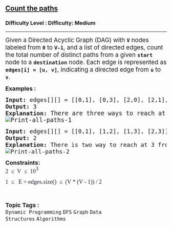 <h2><a href="https://www.geeksforgeeks.org/problems/count-the-paths4332/1?_gl=1*tswdms*_up*MQ..*_gs*MQ..&gclid=Cj0KCQjwgIXCBhDBARIsAELC9ZitY7NRb1QzJtn2pQ33sPlZqiknoC0iBIrl8yVaxW7xpebHTlRmFNsaAo_bEALw_wcB&gbraid=0AAAAAC9yBkBUkqD4AMkaUR-srocV4T_o4">Count the paths</a></h2><h3>Difficulty Level : Difficulty: Medium</h3><hr><div class="problems_problem_content__Xm_eO"><p><span style="font-size: 14pt;">Given a Directed Acyclic Graph (DAG) with <strong><code>V</code></strong> nodes labeled from <strong><code>0</code></strong> to <strong><code>V-1</code></strong>, and a list of directed edges, count the total number of distinct paths from a given <strong><code>start</code></strong> node to a <code><strong>destination</strong></code> node. Each edge is represented as <strong><code>edges[i] = [u, v]</code></strong>, indicating a directed edge from <strong><code>u</code></strong> to <strong><code>v</code></strong>.</span></p>
<p><span style="font-size: 18px;"><strong>Examples :</strong></span></p>
<pre><span style="font-size: 18px;"><strong>Input: </strong>edges[][] = [[0,1], [0,3], [2,0], [2,1], [1,3]], V = 4, src = 2, dest = 3<br><strong>Output: </strong>3
<strong>Explanation: </strong></span><span style="font-size: 14pt;">There are three ways to reach at 3 from 2. These are: 2 -&gt; 1 -&gt; 3, 2 -&gt; 0 -&gt; 3 and 2 -&gt; 0 -&gt; 1 -&gt; 3.<br><img src="https://media.geeksforgeeks.org/wp-content/uploads/20250421154205101614/Print-all-paths-1.webp" alt="Print-all-paths-1"></span></pre>
<pre><span style="font-size: 18px;"><strong>Input: </strong>edges[][] = [[0,1], [1,2], [1,3], [2,3]], V = 4, src = 0, dest = 3
<strong>Output: </strong>2
<strong>Explanation: </strong>There is two way to reach at 3 from 0 that is : 0 -&gt; 1 -&gt; 2 -&gt; 3 and 0 -&gt; 1 -&gt; 3.<br><img src="https://media.geeksforgeeks.org/wp-content/uploads/20250524103856837397/Print-all-paths-2.webp" alt="Print-all-paths-2"></span></pre>
<p><span style="font-size: 18px;"><strong>Constraints:</strong><br><span style="box-sizing: border-box; font-family: Nunito; color: #1e2229; background-color: #ffffff; line-height: 1.8em !important;">2&nbsp;&nbsp;</span><span style="box-sizing: border-box; font-family: Nunito; color: #1e2229; background-color: #ffffff; line-height: 1.8em !important;">≤</span><span style="color: #1e2229; font-family: Nunito; font-size: 17px; background-color: #ffffff;">&nbsp;&nbsp;</span><span style="box-sizing: border-box; font-family: Nunito; color: #1e2229; background-color: #ffffff; line-height: 1.8em !important;">V&nbsp;&nbsp;</span><span style="box-sizing: border-box; font-family: Nunito; color: #1e2229; background-color: #ffffff; line-height: 1.8em !important;">≤</span><span style="color: #1e2229; font-family: Nunito; font-size: 17px; background-color: #ffffff;">&nbsp;&nbsp;</span><span style="box-sizing: border-box; font-family: Nunito; color: #1e2229; background-color: #ffffff; line-height: 1.8em !important;">10<span style="box-sizing: border-box; line-height: 0; position: relative; vertical-align: baseline; top: -0.5em; font-size: 17px !important;">3</span><br style="box-sizing: border-box; font-size: 17px !important;">1&nbsp;&nbsp;</span><span style="box-sizing: border-box; font-family: Nunito; color: #1e2229; background-color: #ffffff; line-height: 1.8em !important;">≤</span><span style="color: #1e2229; font-family: Nunito; font-size: 17px; background-color: #ffffff;"> &nbsp;</span><span style="box-sizing: border-box; font-family: Nunito; color: #1e2229; background-color: #ffffff; line-height: 1.8em !important;"> E = </span><span style="box-sizing: border-box; font-family: Nunito; font-size: 14pt; color: #1e2229; background-color: #ffffff; line-height: 1.8em !important;">edges.size()</span><span style="box-sizing: border-box; font-family: Nunito; color: #1e2229; background-color: #ffffff; line-height: 1.8em !important;">&nbsp;&nbsp;</span><span style="box-sizing: border-box; font-family: Nunito; color: #1e2229; background-color: #ffffff; line-height: 1.8em !important;">≤</span><span style="color: #1e2229; font-family: Nunito; font-size: 17px; background-color: #ffffff;">&nbsp;&nbsp;</span><span style="box-sizing: border-box; font-family: Nunito; color: #1e2229; background-color: #ffffff; line-height: 1.8em !important;">(V * (V - 1)) / 2</span></span></p></div><br><p><span style=font-size:18px><strong>Topic Tags : </strong><br><code>Dynamic Programming</code>&nbsp;<code>DFS</code>&nbsp;<code>Graph</code>&nbsp;<code>Data Structures</code>&nbsp;<code>Algorithms</code>&nbsp;